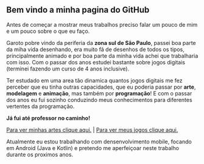 ## Bem vindo a minha pagina do GitHub

Antes de começar a mostrar meus trabalhos preciso falar um pouco de mim e um pouco sobre o que eu faço.

Garoto pobre vindo da periferia da **zona sul de São Paulo**, passei boa parte da miha vida desenhando, era muito fã de desenhos de todos os tipos, principalmente animado e por boa parte da minha vida achei que trabalharia com isso. Com o passar dos anos estudei bastante sobre jogos digitais (terminei fazendo um curso de 4 anos inclusive). 

Ter estudado em uma area tão dinamica quantos jogos digitais me fez perceber que eu tinha outras capacidades, que eu poderia passar por **arte**, **modelagem** e **animação**, mas também por **programação**! E com o passar dos anos eu fui sozinho conduzindo meus conhecimentos para diferentes vertentes da programação.

**Já fui até professor no caminho!**

[Para ver minhas artes clique aqui.](https://www.artstation.com/carlosvinicius1) | [Para ver meus jogos clique aqui.](https://vini-portifolio.itch.io/)

Atualmente eu estou trabalhando com densenvolvimento mobile, focando em Android (Java e Kotlin) e pretendo me aperfeiçoar neste trabalho durante os proximos anos.





